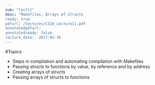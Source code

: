 ```yaml
---
num: "lect11"
desc: "Makefiles, Arrays of structs 
ready: true
pdfurl: /lectures/CS16_Lecture11.pdf
annotatedpdfurl: 
annotatedready: false
lecture_date:  2017-02-16 
---
```


#Topics
* Steps in compilation and automating compilation with Makefiles
* Passing structs to functions by value, by reference and by address
* Creating arrays of structs
* Passing arrays of structs to functions

